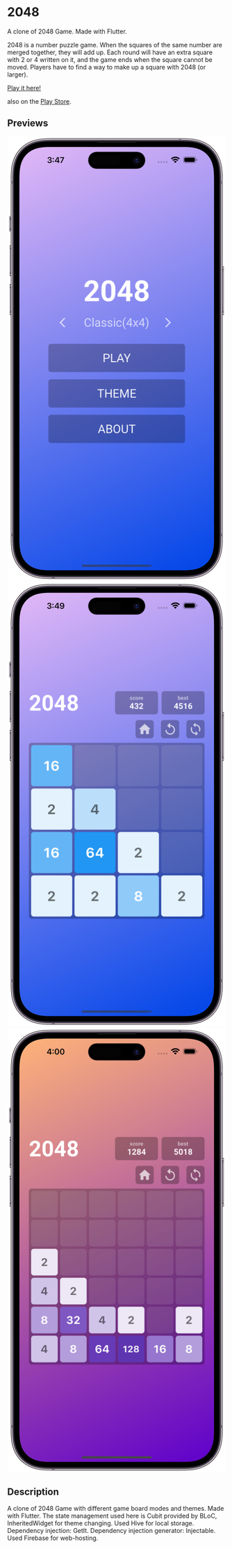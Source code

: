 # 2048

A clone of 2048 Game. Made with Flutter.

2048 is a number puzzle game. When the squares of the same number are merged together, they will add
up. Each round will have an extra square with 2 or 4 written on it, and the game ends when the
square cannot be moved. Players have to find a way to make up a square with 2048 (or larger).

[Play it here!](https://game-2048-app.web.app/#/)

also on the [Play Store](https://play.google.com/store/apps/details?id=com.elfindaria.game_2048).

## Previews

![app ui 1](/preview/0.png)
![app ui 2](/preview/1.png)
![app ui 3](/preview/2.png)

## Description

A clone of 2048 Game with different game board modes and themes. Made with Flutter. The state
management used here is Cubit provided by BLoC, InheritedWidget for theme changing.
Used Hive for local storage. Dependency injection: GetIt. Dependency injection generator:
Injectable. Used Firebase for web-hosting.
